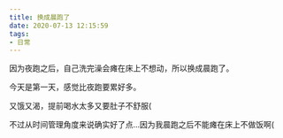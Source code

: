 ```yaml
---
title: 换成晨跑了
date: 2020-07-13 12:15:59
tags:
- 日常
---
```


因为夜跑之后，自己洗完澡会瘫在床上不想动，所以换成晨跑了。

今天是第一天，感觉比夜跑要累好多。

又饿又渴，提前喝水太多又要肚子不舒服(

不过从时间管理角度来说确实好了点...因为我晨跑之后不能瘫在床上不做饭啊(

